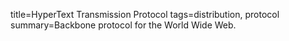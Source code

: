 title=HyperText Transmission Protocol
tags=distribution, protocol
summary=Backbone protocol for the World Wide Web.
~~~~~~

